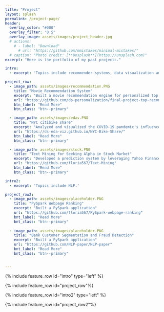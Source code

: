 ```yaml
---
title: "Project"
layout: splash
permalink: /project-page/
header:
  overlay_color: "#000"
  overlay_filter: "0.5"
  overlay_image: assets/images/project_header.jpg
  # actions:
    # - label: "Download"
      # url: "https://github.com/mmistakes/minimal-mistakes/"
  # caption: "Photo credit: [**Unsplash**](https://unsplash.com)"
excerpt: "Here is the portfolio of my past projects."

intro: 
  - excerpt: 'Topics include recommender systems, data visualization and software engineering.'

project_row:
  - image_path: assets/images/recommendation.PNG
    title: "Movie Recommendation System"
    excerpt: "Built a movie recommendation engine for personalized top recommended movies and conducted extensive experiments."
    url: "https://github.com/ds-personalization/final-project-top-recommended-final"
    btn_label: "Read More"
    btn_class: "btn--primary"

  - image_path: assets/images/edav.PNG
    title: "NYC citibike share"
    excerpt: "Analyzed and visualized the COVID-19 pandemic's influence on New York City residents who use Citi Bike as part of their commuting tools."
    url: "https://ds-eda-viz.github.io/NYC-Bike-Share/"
    btn_label: "Read More"
    btn_class: "btn--primary"

  - image_path: assets/images/stock.PNG
    title: "Text Mining for Seeking Alpha in Stock Market"
    excerpt: "Developed a prediction system by leveraging Yahoo Finance News for stock price prediction, simulated a systematic trading strategy"
    url: "https://github.com/floria567/Text-Mining"
    btn_label: "Read More"
    btn_class: "btn--primary"

intro2:
  - excerpt: 'Topics include NLP.'

project_row2:
  - image_path: assets/images/placeholder.PNG
    title: "PySpark Webpage Ranking"
	excerpt: "Built a PySpark application"
	url: "https://github.com/floria567/PySpark-webpage-ranking"
	bnt_label: "Read More"
	bnt_class: "btn--primary"
	
  - image_path: assets/images/placeholder.PNG
    title: "Bank Customer Segmentation and Fraud Detection"
	excerpt: "Built a PySpark application"
	url: "https://github.com/NLP-paper/NLP-paper"
	bnt_label: "Read More"
	bnt_class: "btn--primary"


---
```


{% include feature_row id="intro" type="left" %}

{% include feature_row id="project_row"%}

{% include feature_row id="intro2" type="left" %}

{% include feature_row id="project_row2"%}


<!-- {% include feature_row id="feature_row2" type="left" %} -->

<!-- {% include feature_row id="feature_row3" type="right" %} -->

<!-- {% include feature_row id="feature_row4" type="center" %} -->